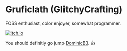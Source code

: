 # Gruficlath (GlitchyCrafting)

FOSS enthusiast, color enjoyer, somewhat programmer.

[![Itch.io](https://img.shields.io/badge/Itch-%23FF0B34.svg?style=for-the-badge&logo=Itch.io&logoColor=white)](https://gruficlath.itch.io)

You should definitly go jump [DominicB3](https://github.com/DominicB3). 👍
